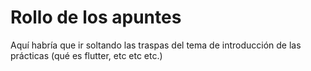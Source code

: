 # Rollo de los apuntes

Aquí habría que ir soltando las traspas del tema de introducción de las prácticas (qué es flutter, etc etc etc.)
